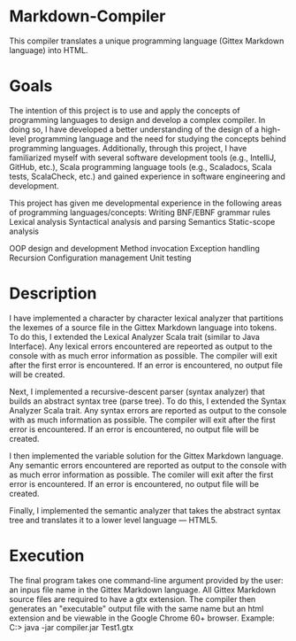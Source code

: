 # Markdown-Compiler
This compiler translates a unique programming language (Gittex Markdown language) into HTML.

# Goals
The intention of this project is to use and apply the concepts of programming languages to design and develop 
a complex compiler.  In doing so, I have developed a better understanding of the design of a high-level programming
language and the need for studying the concepts behind programming languages.  Additionally, through this project, I
have familiarized myself with several software development tools (e.g., IntelliJ, GitHub, etc.), Scala programming
language tools (e.g., Scaladocs, Scala tests, ScalaCheck, etc.) and gained experience in software engineering and 
development.

This project has given me developmental experience in the following areas of programming languages/concepts:
  Writing BNF/EBNF grammar rules
  Lexical analysis
  Syntactical analysis and parsing
  Semantics
  Static-scope analysis
  
  OOP design and development
  Method invocation
  Exception handling
  Recursion
  Configuration management
  Unit testing
  
 # Description
 I have implemented a character by character lexical analyzer that partitions the lexemes of a source file in the
 Gittex Markdown language into tokens.  To do this, I extended the Lexical Analyzer Scala trait (similar to Java Interface).
 Any lexical errors encountered are repeorted as output to the console with as much error information as possible.
 The compiler will exit after the first error is encountered.  If an error is encountered, no output file will be created.
 
 Next, I implemented a recursive-descent parser (syntax analyzer) that builds an abstract syntax tree (parse tree). 
 To do this, I extended the Syntax Analyzer Scala trait.  Any syntax errors are reported as output to the console with as
 much information as possible.  The compiler will exit after the first error is encountered.  If an error is encountered, no 
 output file will be created.
 
 I then implemented the variable solution for the Gittex Markdown language.  Any semantic errors encountered are reported
 as output to the console with as much error information as possible.  The comiler will exit after the first error is
 encountered.  If an error is encountered, no output file will be created.
 
 Finally, I implemented the semantic analyzer that takes the abstract syntax tree and translates it to a lower level
 language — HTML5.
 
 # Execution
 The final program takes one command-line argument provided by the user: an inpus file name in the Gittex Markdown language.
 All Gittex Markdown source files are required to have a gtx extension.  The compiler then generates an "executable" output 
 file with the same name but an html extension and be viewable in the Google Chrome 60+ browser.
 Example:
  C:\> java -jar compiler.jar Test1.gtx
  
 


